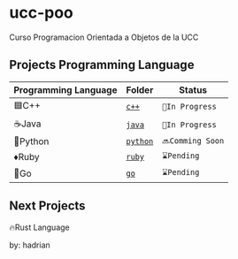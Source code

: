 # ucc-poo
Curso Programacion Orientada a Objetos de la UCC

## Projects Programming Language

|Programming Language |Folder              |Status       |
|---------------------|--------------------|-------------|
|🟦C++               |[`c++`](./c++)      |`🚧In Progress` |
|☕Java              |[`java`](./java)    |`🚧In Progress` |
|🐍Python            |[`python`](./python)|`🔜Comming Soon`|
|♦️Ruby                |[`ruby`](./ruby)    |`⌛Pending`     |
|🔵Go                |[`go`](./go)        |`⌛Pending`     |

## Next Projects
🔥Rust Language

by: hadrian
